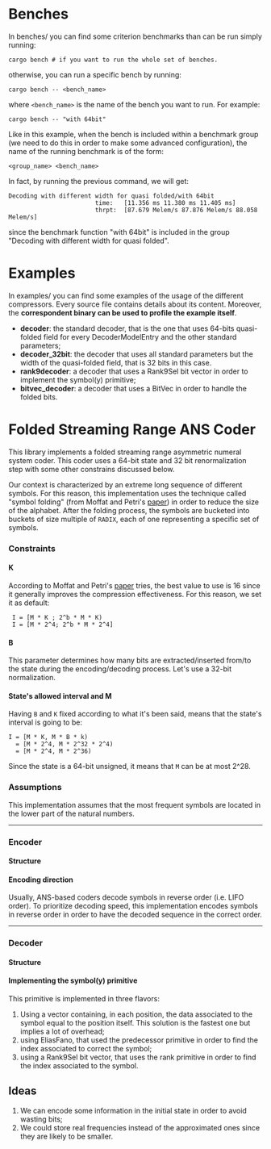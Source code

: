 # Benches
In benches/ you can find some criterion benchmarks than can be run simply running:
```shell
cargo bench # if you want to run the whole set of benches.
```
otherwise, you can run a specific bench by running:
```shell
cargo bench -- <bench_name>
```
where `<bench_name>` is the name of the bench you want to run. For example:
```shell
cargo bench -- "with 64bit"
```
Like in this example, when the bench is included within a benchmark group (we need to do this in order to make some advanced
configuration), the name of the running benchmark is of the form:
```text
<group_name> <bench_name>
```
In fact, by running the previous
command, we will get:
```text
Decoding with different width for quasi folded/with 64bit
                        time:   [11.356 ms 11.380 ms 11.405 ms]
                        thrpt:  [87.679 Melem/s 87.876 Melem/s 88.058 Melem/s]
```
since the benchmark function "with 64bit" is included in the group "Decoding with different width for quasi folded".

# Examples
In examples/ you can find some examples of the usage of the different compressors. Every source file contains
details about its content. Moreover, the **correspondent binary can be used to profile the example itself**.

- **decoder**: the standard decoder, that is the one that uses 64-bits quasi-folded field for every DecoderModelEntry and the other standard parameters;
- **decoder_32bit**: the decoder that uses all standard parameters but the width of the quasi-folded field, that is 32 bits in this case. 
- **rank9decoder**: a decoder that uses a Rank9Sel bit vector in order to implement the symbol(y) primitive;
- **bitvec_decoder**: a decoder that uses a BitVec in order to handle the folded bits.


# Folded Streaming Range ANS Coder
This library implements a folded streaming range asymmetric numeral system coder. This coder uses a 64-bit state 
and 32 bit renormalization step with some other constrains discussed below.

Our context is characterized by an extreme long sequence of different symbols. For this reason, this implementation uses the
technique called "symbol folding" (from Moffat and Petri's [paper](https://dl.acm.org/doi/10.1145/3397175)) in order to reduce the size of the alphabet.
After the folding process, the symbols are bucketed into buckets of size multiple of `RADIX`, each of one representing
a specific set of symbols.

### Constraints
#### K
According to Moffat and Petri's [paper](https://dl.acm.org/doi/10.1145/3397175) tries, the best value to use is 16 since it generally improves the compression
effectiveness. For this reason, we set it as default:
```text
 I = [M * K ; 2^b * M * K)
 I = [M * 2^4; 2^b * M * 2^4]
```

#### B
This parameter determines how many bits are extracted/inserted from/to the state during the encoding/decoding process. Let's
use a 32-bit normalization.

#### State's allowed interval and M
Having `B` and `K` fixed according to what it's been said, means that the state's interval is going to be:
```
I = [M * K, M * B * k)
  = [M * 2^4, M * 2^32 * 2^4)
  = [M * 2^4, M * 2^36)
```
Since the state is a 64-bit unsigned, it means that `M` can be at most 2^28. 

### Assumptions
This implementation assumes that the most frequent symbols are located in the lower part of the natural numbers.

---
### Encoder

#### Structure


#### Encoding direction
Usually, ANS-based coders decode symbols in reverse order (i.e. LIFO order). To prioritize decoding speed, this implementation 
encodes symbols in reverse order in order to have the decoded sequence in the correct order.
 

---
### Decoder

#### Structure

#### Implementing the symbol(y) primitive
This primitive is implemented in three flavors:
1. Using a vector containing, in each position, the data associated to the symbol equal to the position itself. This solution 
   is the fastest one but implies a lot of overhead;
2. using EliasFano, that used the predecessor primitive in order to find the index associated to correct the symbol;
3. using a Rank9Sel bit vector, that uses the rank primitive in order to find the index associated to the symbol.


## Ideas
1. We can encode some information in the initial state in order to avoid wasting bits;
2. We could store real frequencies instead of the approximated ones since they are likely to be smaller.

   
